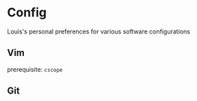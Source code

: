 # Config
Louis's personal preferences for various software configurations

## Vim
prerequisite: `cscope`

## Git

